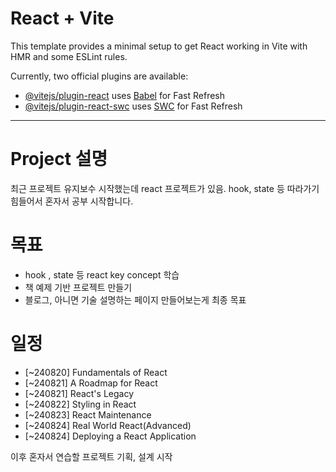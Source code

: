 # React + Vite

This template provides a minimal setup to get React working in Vite with HMR and some ESLint rules.

Currently, two official plugins are available:

- [@vitejs/plugin-react](https://github.com/vitejs/vite-plugin-react/blob/main/packages/plugin-react/README.md) uses [Babel](https://babeljs.io/) for Fast Refresh
- [@vitejs/plugin-react-swc](https://github.com/vitejs/vite-plugin-react-swc) uses [SWC](https://swc.rs/) for Fast Refresh

----

# Project 설명
최근 프로젝트 유지보수 시작했는데 react 프로젝트가 있음. hook, state 등 따라가기 힘들어서 혼자서 공부 시작합니다. 

# 목표 
- hook , state 등 react key concept 학습
- 책 예제 기반 프로젝트 만들기
- 블로그, 아니면 기술 설명하는 페이지 만들어보는게 최종 목표

# 일정 
- [~240820] Fundamentals of React
- [~240821] A Roadmap for React
- [~240821] React's Legacy
- [~240822] Styling in React
- [~240823] React Maintenance
- [~240824] Real World React(Advanced)
- [~240824] Deploying a React Application 

이후 혼자서 연습할 프로젝트 기획, 설계 시작